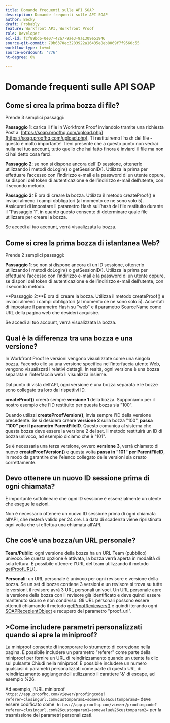 ```yaml
---
title: Domande frequenti sulle API SOAP
description: Domande frequenti sulle API SOAP
author: Becky
draft: Probably
feature: Workfront API, Workfront Proof
role: Developer
exl-id: fcf89bd6-0e07-42a7-9ae3-9a1309e51946
source-git-commit: 79b6370ec3283922a16435e8eb8069f7f9560c55
workflow-type: tm+mt
source-wordcount: '776'
ht-degree: 0%

---
```


# Domande frequenti sulle API SOAP

## Come si crea la prima bozza di file?

Prende 3 semplici passaggi:

**Passaggio 1**: carica il file in Workfront Proof inviandolo tramite una richiesta Post a  [https://soap.proofhq.com/upload.php](https://soap.proofhq.com/upload.php). Ti restituiremo l’hash del file - questo è molto importante! Tieni presente che a questo punto non vedrai nulla nel tuo account, tutto quello che hai fatto finora è inviarci il file ma non ci hai detto cosa farci.

**Passaggio 2**: se non si dispone ancora dell&#39;ID sessione, ottenerlo utilizzando i metodi doLogin() o getSessionID(). Utilizza la prima per effettuare l’accesso con l’indirizzo e-mail e la password di un utente oppure, se disponi del token di autenticazione e dell’indirizzo e-mail dell’utente, con il secondo metodo.

**Passaggio 3:** È ora di creare la bozza. Utilizza il metodo createProof() e inviaci almeno i campi obbligatori (al momento ce ne sono solo 5). Assicurati di impostare il parametro Hash sull’hash del file restituito durante il &quot;Passaggio 1&quot;, in quanto questo consente di determinare quale file utilizzare per creare la bozza.

Se accedi al tuo account, verrà visualizzata la bozza.

## Come si crea la prima bozza di istantanea Web?

Prende 2 semplici passaggi:

**Passaggio 1**: se non si dispone ancora di un ID sessione, ottenerlo utilizzando i metodi doLogin() o getSessionID(). Utilizza la prima per effettuare l’accesso con l’indirizzo e-mail e la password di un utente oppure, se disponi del token di autenticazione e dell’indirizzo e-mail dell’utente, con il secondo metodo.

**Passaggio 2:**È ora di creare la bozza. Utilizza il metodo createProof() e inviaci almeno i campi obbligatori (al momento ce ne sono solo 5). Accertati di impostare il parametro Hash su &quot;web&quot; e il parametro SourceName come URL della pagina web che desideri acquisire.

Se accedi al tuo account, verrà visualizzata la bozza.

## Qual è la differenza tra una bozza e una versione?

In Workfront Proof le versioni vengono visualizzate come una singola bozza. Facendo clic su una versione specifica nell’interfaccia utente Web, vengono visualizzati i relativi dettagli. In realtà, ogni versione è una bozza separata e l’interfaccia web li visualizza insieme.

Dal punto di vista dell’API, ogni versione è una bozza separata e le bozze sono collegate tra loro dai rispettivi ID.

**createProof()** creerà sempre **versione 1** della bozza. Supponiamo per il nostro esempio che l’ID restituito per questa bozza sia &quot;100&quot;.

Quando utilizzi **createProofVersion()**, invia sempre l&#39;ID della versione precedente. Se si desidera creare **versione 2** sulla bozza &quot;100&quot;, **passa &quot;100&quot; per il parametro ParentFileID**. Questo comunica al sistema che questa bozza deve essere la versione 2 del set. Il metodo restituirà un ID di bozza univoco, ad esempio diciamo che è &quot;101&quot;.

Se è necessaria una terza versione, ovvero **versione 3**, verrà chiamato di nuovo **createProofVersion()** e questa volta **passa in &quot;101&quot; per ParentFileID**, in modo da garantire che l&#39;elenco collegato delle versioni sia creato correttamente.

## Devo ottenere un nuovo ID sessione prima di ogni chiamata?

È importante sottolineare che ogni ID sessione è essenzialmente un utente che esegue le azioni. 

Non è necessario ottenere un nuovo ID sessione prima di ogni chiamata all’API, che resterà valido per 24 ore. La data di scadenza viene ripristinata ogni volta che si effettua una chiamata all&#39;API.

## Che cos’è una bozza/un URL personale?

**Team/Public**: ogni versione della bozza ha un URL Team (pubblico) univoco. Se questa opzione è attivata, la bozza verrà aperta in modalità di sola lettura. È possibile ottenere l&#39;URL del team utilizzando il metodo [getProofURL()](https://api.proofhq.com/home/proofs/getproofurl.html).

**Personali**: un URL personale è univoco per ogni revisore e versione della bozza. Se un set di bozze contiene 3 versioni e un revisore si trova su tutte le versioni, il revisore avrà 3 URL personali univoci. Un URL personale apre la versione della bozza con il revisore già identificato e deve quindi essere mantenuto sicuro e non condiviso. Gli URL personali possono essere ottenuti chiamando il metodo [getProofReviewers()](https://api.proofhq.com/home/proofs/getproofreviewers.html) e quindi iterando ogni  [SOAPRecepientObject](https://api.proofhq.com/home/objects/soaprecipientobject.html) e recupero del parametro &quot;proof_url&quot;.

## >Come includere parametri personalizzati quando si apre la miniproof?

La miniproof consente di incorporare lo strumento di correzione nella pagina. È possibile includere un parametro &quot;referer&quot; come parte della miniproof per fornire un URL di reindirizzamento quando un utente fa clic sul pulsante Chiudi nella miniproof. È possibile includere un numero qualsiasi di parametri personalizzati come parte di questo URL di reindirizzamento aggiungendoli utilizzando il carattere &#39;&amp;&#39; di escape, ad esempio %26.

Ad esempio, l’URL miniproof
`https://app.proofhq.com/viewer/proofingcode?referer=closingurl.com&customparam1=somevalue&customparam2=` deve essere codificato come 
`https://app.proofhq.com/viewer/proofingcode?referer=closingurl.com%26customparam1=somevalue%26customparam2=` per la trasmissione dei parametri personalizzati.


